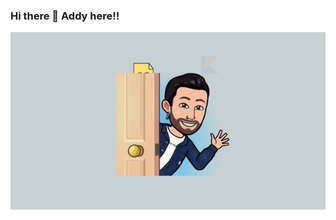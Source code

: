 ### Hi there 👋 Addy here!!

![text alt](https://github.com/AddyJaime/AddyJaime/blob/main/assets/Addysbanner-ezgif.com-video-to-gif-converter.gif)

